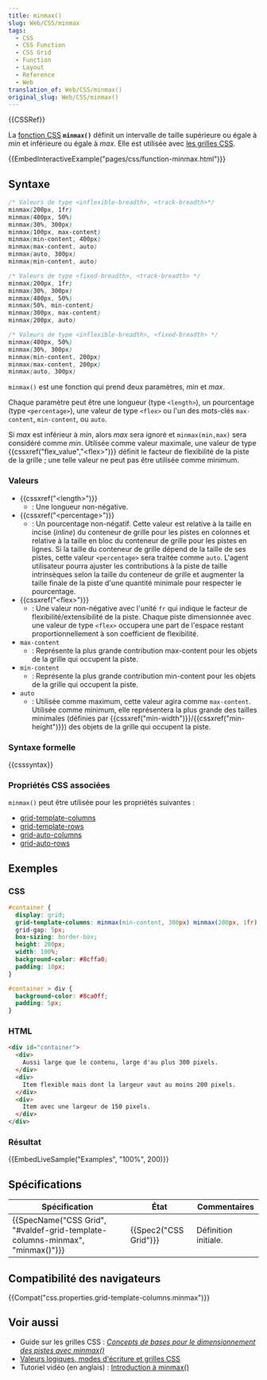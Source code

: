 ```yaml
---
title: minmax()
slug: Web/CSS/minmax
tags:
  - CSS
  - CSS Function
  - CSS Grid
  - Function
  - Layout
  - Reference
  - Web
translation_of: Web/CSS/minmax()
original_slug: Web/CSS/minmax()
---
```

{{CSSRef}}

La [fonction CSS](/fr/docs/Web/CSS/CSS_Functions) **`minmax()`** définit un intervalle de taille supérieure ou égale à _min_ et inférieure ou égale à _max_. Elle est utilisée avec [les grilles CSS](/fr/docs/Web/CSS/CSS_Grid_Layout).

{{EmbedInteractiveExample("pages/css/function-minmax.html")}}

## Syntaxe

```css
/* Valeurs de type <inflexible-breadth>, <track-breadth>*/
minmax(200px, 1fr)
minmax(400px, 50%)
minmax(30%, 300px)
minmax(100px, max-content)
minmax(min-content, 400px)
minmax(max-content, auto)
minmax(auto, 300px)
minmax(min-content, auto)

/* Valeurs de type <fixed-breadth>, <track-breadth> */
minmax(200px, 1fr)
minmax(30%, 300px)
minmax(400px, 50%)
minmax(50%, min-content)
minmax(300px, max-content)
minmax(200px, auto)

/* Valeurs de type <inflexible-breadth>, <fixed-breadth> */
minmax(400px, 50%)
minmax(30%, 300px)
minmax(min-content, 200px)
minmax(max-content, 200px)
minmax(auto, 300px)
```

`minmax()` est une fonction qui prend deux paramètres, _min_ et _max_.

Chaque paramètre peut être une longueur (type `<length>`), un pourcentage (type `<percentage>`), une valeur de type `<flex>` ou l'un des mots-clés `max-content`, `min-content`, ou `auto`.

Si _max_ est inférieur à _min_, alors _max_ sera ignoré et `minmax(min,max)` sera considéré comme _min_. Utilisée comme valeur maximale, une valeur de type {{cssxref("flex_value","&lt;flex&gt;")}} définit le facteur de flexibilité de la piste de la grille ; une telle valeur ne peut pas être utilisée comme minimum.

### Valeurs

- {{cssxref("&lt;length&gt;")}}
  - : Une longueur non-négative.
- {{cssxref("&lt;percentage&gt;")}}
  - : Un pourcentage non-négatif. Cette valeur est relative à la taille en incise (_inline_) du conteneur de grille pour les pistes en colonnes et relative à la taille en bloc du conteneur de grille pour les pistes en lignes. Si la taille du conteneur de grille dépend de la taille de ses pistes, cette valeur `<percentage>` sera traitée comme `auto`. L'agent utilisateur pourra ajuster les contributions à la piste de taille intrinsèques selon la taille du conteneur de grille et augmenter la taille finale de la piste d'une quantité minimale pour respecter le pourcentage.
- {{cssxref("&lt;flex&gt;")}}
  - : Une valeur non-négative avec l'unité `fr` qui indique le facteur de flexibilité/extensibilité de la piste. Chaque piste dimensionnée avec une valeur de type `<flex>` occupera une part de l'espace restant proportionnellement à son coefficient de flexibilité.
- `max-content`
  - : Représente la plus grande contribution max-content pour les objets de la grille qui occupent la piste.
- `min-content`
  - : Représente la plus grande contribution min-content pour les objets de la grille qui occupent la piste.
- `auto`
  - : Utilisée comme maximum, cette valeur agira comme `max-content`. Utilisée comme minimum, elle représentera la plus grande des tailles minimales (définies par {{cssxref("min-width")}}/{{cssxref("min-height")}}) des objets de la grille qui occupent la piste.

### Syntaxe formelle

{{csssyntax}}

### Propriétés CSS associées

`minmax()` peut être utilisée pour les propriétés suivantes :

- [grid-template-columns](/fr/docs/Web/CSS/grid-template-columns)
- [grid-template-rows](/fr/docs/Web/CSS/grid-template-rows)
- [grid-auto-columns](/fr/docs/Web/CSS/grid-auto-columns)
- [grid-auto-rows](/fr/docs/Web/CSS/grid-auto-rows)

## Exemples

### CSS

```css
#container {
  display: grid;
  grid-template-columns: minmax(min-content, 300px) minmax(200px, 1fr) 150px;
  grid-gap: 5px;
  box-sizing: border-box;
  height: 200px;
  width: 100%;
  background-color: #8cffa0;
  padding: 10px;
}

#container > div {
  background-color: #8ca0ff;
  padding: 5px;
}
```

### HTML

```html
<div id="container">
  <div>
    Aussi large que le contenu, large d'au plus 300 pixels.
  </div>
  <div>
    Item flexible mais dont la largeur vaut au moins 200 pixels.
  </div>
  <div>
    Item avec une largeur de 150 pixels.
  </div>
</div>
```

### Résultat

{{EmbedLiveSample("Examples", "100%", 200)}}

## Spécifications

| Spécification                                                                                        | État                         | Commentaires         |
| ---------------------------------------------------------------------------------------------------- | ---------------------------- | -------------------- |
| {{SpecName("CSS Grid", "#valdef-grid-template-columns-minmax", "minmax()")}} | {{Spec2("CSS Grid")}} | Définition initiale. |

## Compatibilité des navigateurs

{{Compat("css.properties.grid-template-columns.minmax")}}

## Voir aussi

- Guide sur les grilles CSS : _[Concepts de bases pour le dimensionnement des pistes avec minmax()](</fr/docs/Web/CSS/CSS_Grid_Layout/Basic_Concepts_of_Grid_Layout#track_sizing_and_minmax()>)_
- [Valeurs logiques, modes d'écriture et grilles CSS](/fr/docs/Web/CSS/CSS_Grid_Layout/CSS_Grid,_Logical_Values_and_Writing_Modes)
- Tutoriel vidéo (en anglais) : [Introduction à minmax()](http://gridbyexample.com/video/series-minmax/)
